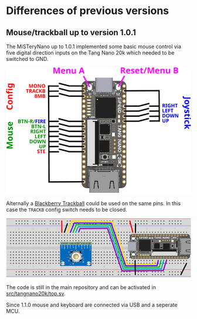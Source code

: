# Differences of previous versions

## Mouse/trackball up to version 1.0.1

The MiSTeryNano up to 1.0.1 implemented some basic mouse control via
five digital direction inputs on the Tang Nano 20k which needed to be
switched to GND.

![MiSTeryNano wiring](images/wiring.png)

Alternally a [Blackberry
Trackball](https://www.sparkfun.com/products/retired/13169) could be
used on the same pins. In this case the ```TRACKB``` config switch
needs to be closed.

![MiSTeryNano trackball](images/trackball.png)

The code is still in the main repository and can be activated in
[src/tangnano20k/top.sv](https://github.com/harbaum/MiSTeryNano/blob/main/src/tangnano20k/top.sv).

Since 1.1.0 mouse and keyboard are connected via USB and a seperate
MCU.